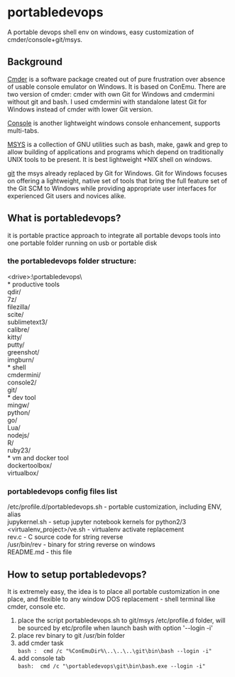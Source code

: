 # portabledevops

A portable devops shell env on windows, easy customization of cmder/console+git/msys.

## Background

[Cmder](https://github.com/cmderdev/cmder) is a software package created out of pure frustration over absence of usable console emulator on Windows. It is based on ConEmu. There are two version of cmder: cmder with own Git for Windows and cmdermini without git and bash. I used cmdermini with standalone latest Git for Windows instead of cmder with lower Git version.

[Console](https://sourceforge.net/projects/console/) is another lightweight windows console enhancement, supports multi-tabs.

[MSYS](http://www.mingw.org/wiki/MSYS) is a collection of GNU utilities such as bash, make, gawk and grep to allow building of applications and programs which depend on traditionally UNIX tools to be present. It is best lightweight *NIX shell on windows.

[git](https://git-for-windows.github.io/) the msys already replaced by Git for Windows. Git for Windows focuses on offering a lightweight, native set of tools that bring the full feature set of the Git SCM to Windows while providing appropriate user interfaces for experienced Git users and novices alike.

## What is portabledevops?

it is portable practice approach to integrate all portable devops tools into one portable folder running on usb or portable disk  
### the portabledevops folder structure:    
&lt;drive&gt;:\portabledevops\  
\* productive tools      
qdir/   
7z/   
filezilla/   
scite/                 
sublimetext3/  
calibre/  
kitty/  
putty/  
greenshot/             
imgburn/   
\* shell      
cmdermini/             
console2/  
git/                              
\* dev tool    
mingw/    
python/               
go/                                              
Lua/                                   
nodejs/                
R/                     
ruby23/                  
\* vm and docker tool                                             
dockertoolbox/        
virtualbox/   

### portabledevops config files list  
/etc/profile.d/portabledevops.sh - portable customization, including ENV, alias  
jupykernel.sh - setup jupyter notebook kernels for python2/3
&lt;virtualenv_project&gt;/ve.sh - virtualenv activate replacement   
rev.c - C source code for string reverse  
/usr/bin/rev - binary for string reverse on windows  
README.md - this file  

## How to setup portabledevops?

It is extremely easy, the idea is to place all portable customization in one place, and flexible to any window DOS replacement - shell terminal like cmder, console etc.  
1)  place the script portabledevops.sh to git/msys /etc/profile.d folder, will be sourced by etc/profile when launch bash with option  '--login -i'   
2) place rev binary to git /usr/bin folder  
3) add cmder task   
`bash :  cmd /c "%ConEmuDir%\..\..\..\git\bin\bash --login -i"`  
4) add console tab  
`bash:  cmd /c "\portabledevops\git\bin\bash.exe --login -i"`  